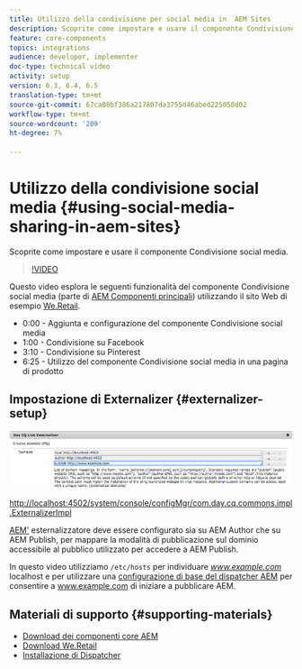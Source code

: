 ```yaml
---
title: Utilizzo della condivisione per social media in  AEM Sites
description: Scoprite come impostare e usare il componente Condivisione social media.
feature: core-components
topics: integrations
audience: developer, implementer
doc-type: technical video
activity: setup
version: 6.3, 6.4, 6.5
translation-type: tm+mt
source-git-commit: 67ca08bf386a217807da3755d46abed225050d02
workflow-type: tm+mt
source-wordcount: '209'
ht-degree: 7%

---
```



# Utilizzo della condivisione social media {#using-social-media-sharing-in-aem-sites}

Scoprite come impostare e usare il componente Condivisione social media.

>[!VIDEO](https://video.tv.adobe.com/v/18897/?quality=9&learn=on)

Questo video esplora le seguenti funzionalità del componente Condivisione social media (parte di [AEM Componenti principali](https://docs.adobe.com/content/help/it-IT/experience-manager-core-components/using/introduction.html)) utilizzando il sito Web di esempio [We.Retail](https://github.com/Adobe-Marketing-Cloud/aem-sample-we-retail#weretail).

* 0:00 - Aggiunta e configurazione del componente Condivisione social media
* 1:00 - Condivisione su Facebook
* 3:10 - Condivisione su Pinterest
* 6:25 - Utilizzo del componente Condivisione social media in una pagina di prodotto

## Impostazione di Externalizer {#externalizer-setup}

![Day CQ Link Externalizer](assets/externalizer.png)

[http://localhost:4502/system/console/configMgr/com.day.cq.commons.impl.ExternalizerImpl](http://localhost:4502/system/console/configMgr/com.day.cq.commons.impl.ExternalizerImpl)

[AEM&#39;](https://helpx.adobe.com/experience-manager/6-5/sites/developing/using/externalizer.html) esternalizzatore deve essere configurato sia su AEM Author che su AEM Publish, per mappare la modalità di pubblicazione sul dominio accessibile al pubblico utilizzato per accedere a AEM Publish.

In questo video utilizziamo `/etc/hosts` per individuare *www.example.com* localhost e per utilizzare una [configurazione di base del dispatcher AEM](https://docs.adobe.com/content/help/en/experience-manager-dispatcher/using/getting-started/dispatcher-install.html) per consentire a www.example.com di iniziare a pubblicare AEM.

## Materiali di supporto {#supporting-materials}

* [Download dei componenti core AEM](https://github.com/adobe/aem-core-wcm-components/releases)
* [Download We.Retail](https://github.com/Adobe-Marketing-Cloud/aem-sample-we-retail/releases)
* [Installazione di Dispatcher](https://docs.adobe.com/content/help/en/experience-manager-dispatcher/using/getting-started/dispatcher-install.html)
